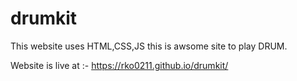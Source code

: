 # drumkit
This website uses HTML,CSS,JS this is awsome site to play DRUM.

Website is live at :- https://rko0211.github.io/drumkit/
